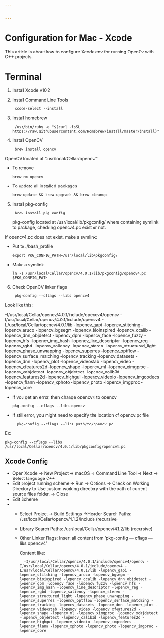 ```yaml
---


---
```


<h1 id="configuration-for-mac---xcode">Configuration for Mac - Xcode</h1>
<p>This article is about how to configure Xcode env for running OpenCv with C++ projects.</p>
<h1 id="terminal">Terminal</h1>
<ol>
<li>
<p>Install Xcode v10.2</p>
</li>
<li>
<p>Install Command Line Tools</p>
<pre><code> xcode-select --install
</code></pre>
</li>
<li>
<p>Install homebrew</p>
<pre><code> /usr/bin/ruby -e "$(curl -fsSL https://raw.githubusercontent.com/Homebrew/install/master/install)"
</code></pre>
</li>
<li>
<p>Install OpenCV</p>
<pre><code> brew install opencv
</code></pre>
</li>
</ol>
<p>OpenCV located at “/usr/local/Cellar/opencv/”</p>
<ul>
<li>
<p>To remove</p>
<pre><code>brew rm opencv
</code></pre>
</li>
<li>
<p>To update all installed packages</p>
<pre><code>brew update &amp;&amp; brew upgrade &amp;&amp; brew cleanup
</code></pre>
</li>
</ul>
<ol start="5">
<li>
<p>Install pkg-config</p>
<pre><code> brew install pkg-config
</code></pre>
<p>pkg-config located at /usr/local/lib/pkgconfig/ where containing symlink to package, checking opencv4.pc exist or not.</p>
</li>
</ol>
<p>If opencv4.pc does not exist, make a symlink:</p>
<ul>
<li>
<p>Put to ./bash_profile</p>
<pre><code>export PKG_CONFIG_PATH=/usr/local/lib/pkgconfig/
</code></pre>
</li>
<li>
<p>Make a symlink</p>
<pre><code>ln -s /usr/local/Cellar/opencv/4.0.1/lib/pkgconfig/opencv4.pc $PKG_CONFIG_PATH
</code></pre>
</li>
</ul>
<ol start="6">
<li>
<p>Check OpenCV linker flags</p>
<pre><code> pkg-config --cflags --libs opencv4
</code></pre>
</li>
</ol>
<p>Look like this:</p>
<p>-I/usr/local/Cellar/opencv/4.0.1/include/opencv4/opencv -I/usr/local/Cellar/opencv/4.0.1/include/opencv4 -L/usr/local/Cellar/opencv/4.0.1/lib -lopencv_gapi -lopencv_stitching -lopencv_aruco -lopencv_bgsegm -lopencv_bioinspired -lopencv_ccalib -lopencv_dnn_objdetect -lopencv_dpm -lopencv_face -lopencv_fuzzy -lopencv_hfs -lopencv_img_hash -lopencv_line_descriptor -lopencv_reg -lopencv_rgbd -lopencv_saliency -lopencv_stereo -lopencv_structured_light -lopencv_phase_unwrapping -lopencv_superres -lopencv_optflow -lopencv_surface_matching -lopencv_tracking -lopencv_datasets -lopencv_dnn -lopencv_plot -lopencv_videostab -lopencv_video -lopencv_xfeatures2d -lopencv_shape -lopencv_ml -lopencv_ximgproc -lopencv_xobjdetect -lopencv_objdetect -lopencv_calib3d -lopencv_features2d -lopencv_highgui -lopencv_videoio -lopencv_imgcodecs -lopencv_flann -lopencv_xphoto -lopencv_photo -lopencv_imgproc -lopencv_core</p>
<ul>
<li>
<p>If you get an error, then change opencv4 to opencv</p>
<pre><code>pkg-config --cflags --libs opencv
</code></pre>
</li>
<li>
<p>If still error, you might need to specify the location of opencv.pc file</p>
<pre><code>  pkg-config --cflags --libs path/to/opencv.pc
</code></pre>
</li>
</ul>
<p>Ex:</p>
<pre><code>pkg-config --cflags --libs /usr/local/Cellar/opencv/4.0.1/lib/pkgconfig/opencv4.pc
</code></pre>
<h2 id="xcode-config">Xcode Config</h2>
<ul>
<li>Open Xcode -&gt; New Project -&gt; macOS -&gt; Command Line Tool -&gt; Next -&gt; Select language C++</li>
<li>Edit project running scheme -&gt; Run -&gt; Options -&gt; Check on Working Directory to Use custom working directory with the path of current source files folder. -&gt; Close</li>
<li>Edit Scheme</li>
<li>
<ul>
<li>
<p>Select Project -&gt; Build Settings -&gt;Header Search Paths: 			/usr/local/Cellar/opencv/4.1.2/include (recursive)</p>
</li>
<li>
<p>Library Search Paths: /usr/local/Cellar/opencv/4.1.2/lib (recursive)</p>
</li>
<li>
<p>Other Linker Flags: Insert all content from ‘pkg-config — cflags — libs opencv4’</p>
<p>Content like:</p>
<pre><code>  -I/usr/local/Cellar/opencv/4.0.1/include/opencv4/opencv -I/usr/local/Cellar/opencv/4.0.1/include/opencv4 -L/usr/local/Cellar/opencv/4.0.1/lib -lopencv_gapi -lopencv_stitching -lopencv_aruco -lopencv_bgsegm -lopencv_bioinspired -lopencv_ccalib -lopencv_dnn_objdetect -lopencv_dpm -lopencv_face -lopencv_fuzzy -lopencv_hfs -lopencv_img_hash -lopencv_line_descriptor -lopencv_reg -lopencv_rgbd -lopencv_saliency -lopencv_stereo -lopencv_structured_light -lopencv_phase_unwrapping -lopencv_superres -lopencv_optflow -lopencv_surface_matching -lopencv_tracking -lopencv_datasets -lopencv_dnn -lopencv_plot -lopencv_videostab -lopencv_video -lopencv_xfeatures2d -lopencv_shape -lopencv_ml -lopencv_ximgproc -lopencv_xobjdetect -lopencv_objdetect -lopencv_calib3d -lopencv_features2d -lopencv_highgui -lopencv_videoio -lopencv_imgcodecs -lopencv_flann -lopencv_xphoto -lopencv_photo -lopencv_imgproc -lopencv_core
</code></pre>
</li>
</ul>
</li>
</ul>

